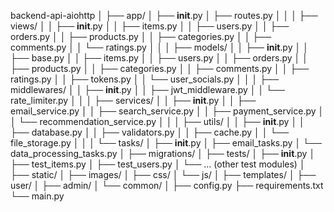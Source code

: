 backend-api-aiohttp
│
├── app/
│   ├── __init__.py
│   ├── routes.py
│   │
│   ├── views/
│   │   ├── __init__.py
│   │   ├── items.py
│   │   ├── users.py
│   │   ├── orders.py
│   │   ├── products.py
│   │   ├── categories.py
│   │   ├── comments.py
│   │   └── ratings.py
│   │
│   ├── models/
│   │   ├── __init__.py
│   │   ├── base.py
│   │   ├── items.py
│   │   ├── users.py
│   │   ├── orders.py
│   │   ├── products.py
│   │   ├── categories.py
│   │   ├── comments.py
│   │   ├── ratings.py
│   │   ├── tokens.py
│   │   └── user_socials.py
│   │
│   ├── middlewares/
│   │   ├── __init__.py
│   │   ├── jwt_middleware.py
│   │   └── rate_limiter.py
│   │
│   ├── services/
│   │   ├── __init__.py
│   │   ├── email_service.py
│   │   ├── search_service.py
│   │   ├── payment_service.py
│   │   └── recommendation_service.py
│   │
│   ├── utils/
│   │   ├── __init__.py
│   │   ├── database.py
│   │   ├── validators.py
│   │   ├── cache.py
│   │   └── file_storage.py
│   │
│   └── tasks/
│       ├── __init__.py
│       ├── email_tasks.py
│       └── data_processing_tasks.py
│
├── migrations/
│
├── tests/
│   ├── __init__.py
│   ├── test_items.py
│   ├── test_users.py
│   └── ... (other test modules)
│
├── static/
│   ├── images/
│   ├── css/
│   └── js/
│
├── templates/
│   ├── user/
│   ├── admin/
│   └── common/
│
├── config.py
├── requirements.txt
└── main.py
